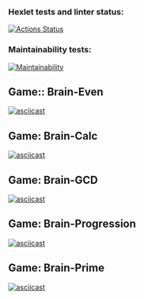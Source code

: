 ### Hexlet tests and linter status:
[![Actions Status](https://github.com/gituser00001/php-project-lvl1/workflows/hexlet-check/badge.svg)](https://github.com/gituser00001/php-project-lvl1/actions)
### Maintainability tests:
[![Maintainability](https://api.codeclimate.com/v1/badges/675940c20299c4c5d3da/maintainability)](https://codeclimate.com/github/gituser00001/php-project-lvl1/maintainability)

## Game:: Brain-Even
[![asciicast](https://asciinema.org/a/JjByeTlEGIFF9BZInvXVdXljv.svg)](https://asciinema.org/a/JjByeTlEGIFF9BZInvXVdXljv)

## Game: Brain-Calc
[![asciicast](https://asciinema.org/a/3gOdC5MIBKMk48kk0LC4i4Ymq.svg)](https://asciinema.org/a/3gOdC5MIBKMk48kk0LC4i4Ymq)

## Game: Brain-GCD
[![asciicast](https://asciinema.org/a/3LvSBQ2AbIWk8v3H0HNf1BoCb.svg)](https://asciinema.org/a/3LvSBQ2AbIWk8v3H0HNf1BoCb)

## Game: Brain-Progression
[![asciicast](https://asciinema.org/a/znpWrEphvazVynflzA2RZ7P7z.svg)](https://asciinema.org/a/znpWrEphvazVynflzA2RZ7P7z)

## Game: Brain-Prime
[![asciicast](https://asciinema.org/a/MjAroxjaoTQ1gKByIZxSqEcbS.svg)](https://asciinema.org/a/MjAroxjaoTQ1gKByIZxSqEcbS)